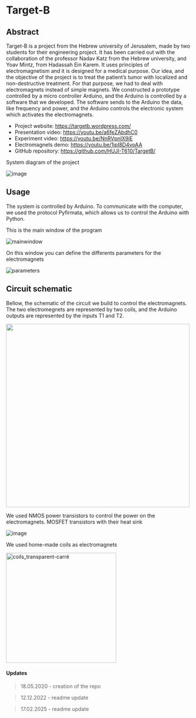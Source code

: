 # Target-B

## Abstract

Target-B is a project from the Hebrew university of Jerusalem, made by two students for their engineering project. It has been carried out with the collaboration of the professor Nadav Katz from the Hebrew university, and Yoav Mintz, from Hadassah Ein Karem. It uses principles of electromagnetism and it is designed for a medical purpose.
Our idea, and the objective of the project is to treat the patient’s tumor with localized and non-destructive treatment. For that purpose, we had to deal with electromagnets instead of simple magnets. We constructed a prototype controlled by a micro controller Arduino, and the Arduino is controlled by a software that we developed. The software sends to the Arduino the data, like frequency and power, and the Arduino controls the electronic system which activates the electromagnets.

- Project website: https://targetb.wordpress.com/
- Presentation video: https://youtu.be/a6feZAbdhC0
- Experiment video: https://youtu.be/NnRVpnlX9iE
- Electromagnets demo: https://youtu.be/1jpI8D4voAA
- GitHub repository: https://github.com/HUJI-T610/TargetB/

System diagram of the project

![image](https://user-images.githubusercontent.com/69756617/211169838-2ba0407d-f7e7-4302-afd0-f9e7417e5153.png)


## Usage

The system is controlled by Arduino. To communicate with the computer, we used the protocol Pyfirmata, which allows us to control the Arduino with Python.

This is the main window of the program

![mainwindow](https://user-images.githubusercontent.com/69756617/207135927-f3a22cb2-5cf5-44b5-bc76-adf4b824263d.png)


On this window you can define the differents parameters for the electromagnets

![parameters](https://user-images.githubusercontent.com/69756617/207139507-4ffa3687-1687-4003-87f8-67ed1e39de06.png)


## Circuit schematic

Bellow, the schematic of the circuit we build to control the electromagnets. The two electromegnets are represented by two coils, and the Arduino outputs are represented by the inputs T1 and T2.

<img src="https://user-images.githubusercontent.com/69756617/211169716-2d81b760-e7f6-4d58-947c-b6ec2a8daf05.png" width="500" />

We used NMOS power transistors to control the power on the electromagnets. MOSFET transistors with their heat sink

![image](https://user-images.githubusercontent.com/69756617/211169973-ee6498af-5eee-46d9-ab77-fc78d32cb4e5.png)

We used home-made coils as electromagnets

<img src="https://github.com/user-attachments/assets/9cee6fc7-10b8-45da-8ed0-a38c298308db" alt="coils_transparent-carré" width="300"/>

#### Updates
> 18.05.2020 - creation of the repo

> 12.12.2022 - readme update

> 17.02.2025 - readme update
